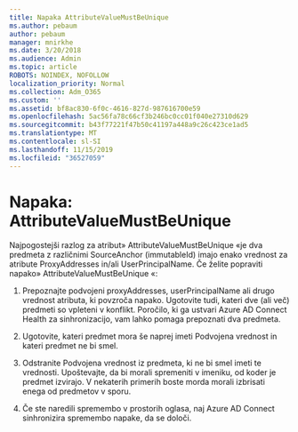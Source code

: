 ```yaml
---
title: Napaka AttributeValueMustBeUnique
ms.author: pebaum
author: pebaum
manager: mnirkhe
ms.date: 3/20/2018
ms.audience: Admin
ms.topic: article
ROBOTS: NOINDEX, NOFOLLOW
localization_priority: Normal
ms.collection: Adm_O365
ms.custom: ''
ms.assetid: bf8ac830-6f0c-4616-827d-987616700e59
ms.openlocfilehash: 5ac56fa78c66cf3b246bc0cc01f040e27310d629
ms.sourcegitcommit: b43f77221f47b50c41197a448a9c26c423ce1ad5
ms.translationtype: MT
ms.contentlocale: sl-SI
ms.lasthandoff: 11/15/2019
ms.locfileid: "36527059"
---
```

# <a name="error-attributevaluemustbeunique"></a>Napaka: AttributeValueMustBeUnique

Najpogostejši razlog za atribut» AttributeValueMustBeUnique «je dva predmeta z različnimi SourceAnchor (immutableId) imajo enako vrednost za atribute ProxyAddresses in/ali UserPrincipalName. Če želite popraviti napako» AttributeValueMustBeUnique «:
  
1. Prepoznajte podvojeni proxyAddresses, userPrincipalName ali drugo vrednost atributa, ki povzroča napako. Ugotovite tudi, kateri dve (ali več) predmeti so vpleteni v konflikt. Poročilo, ki ga ustvari Azure AD Connect Health za sinhronizacijo, vam lahko pomaga prepoznati dva predmeta.
    
2. Ugotovite, kateri predmet mora še naprej imeti Podvojena vrednost in kateri predmet ne bi smel.
    
3. Odstranite Podvojena vrednost iz predmeta, ki ne bi smel imeti te vrednosti. Upoštevajte, da bi morali spremeniti v imeniku, od koder je predmet izvirajo. V nekaterih primerih boste morda morali izbrisati enega od predmetov v sporu.
    
4. Če ste naredili spremembo v prostorih oglasa, naj Azure AD Connect sinhronizira spremembo napake, da se določi.
    

